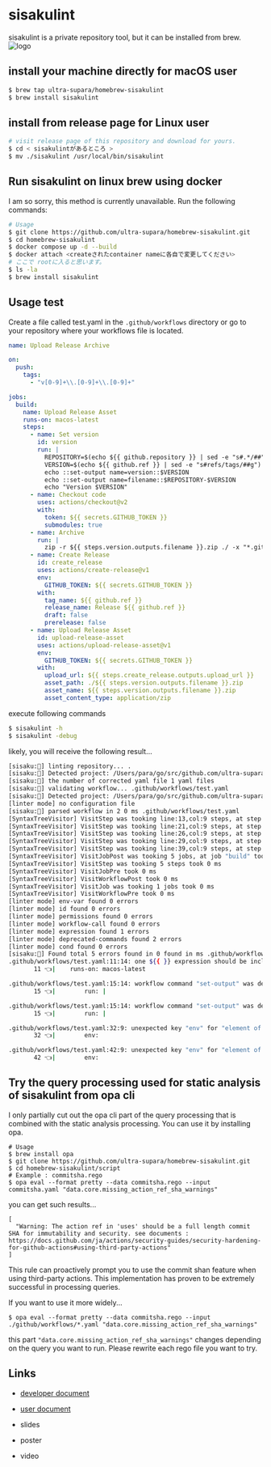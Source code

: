 # sisakulint
sisakulint is a private repository tool, but it can be installed from brew.
![logo](https://github.com/ultra-supara/homebrew-sisakulint/assets/67861004/e9801cbb-fbe1-4822-a5cd-d1daac33e90f)


## install your machine directly for macOS user

```bash
$ brew tap ultra-supara/homebrew-sisakulint
$ brew install sisakulint
```

## install from release page for Linux user

```bash
# visit release page of this repository and download for yours.
$ cd < sisakulintがあるところ >
$ mv ./sisakulint /usr/local/bin/sisakulint
```

## Run sisakulint on linux brew using docker
I am so sorry, this method is currently unavailable.
Run the following commands:

```bash
# Usage
$ git clone https://github.com/ultra-supara/homebrew-sisakulint.git
$ cd homebrew-sisakulint
$ docker compose up -d --build
$ docker attach <createされたcontainer nameに各自で変更してください>
# ここで rootに入ると思います。
$ ls -la
$ brew install sisakulint
```

## Usage test
Create a file called test.yaml in the `.github/workflows` directory or go to your repository where your workflows file is located.
```yaml
name: Upload Release Archive

on:
  push:
    tags:
      - "v[0-9]+\\.[0-9]+\\.[0-9]+"

jobs:
  build:
    name: Upload Release Asset
    runs-on: macos-latest
    steps:
      - name: Set version
        id: version
        run: |
          REPOSITORY=$(echo ${{ github.repository }} | sed -e "s#.*/##")
          VERSION=$(echo ${{ github.ref }} | sed -e "s#refs/tags/##g")
          echo ::set-output name=version::$VERSION
          echo ::set-output name=filename::$REPOSITORY-$VERSION
          echo "Version $VERSION"
      - name: Checkout code
        uses: actions/checkout@v2
        with:
          token: ${{ secrets.GITHUB_TOKEN }}
          submodules: true
      - name: Archive
        run: |
          zip -r ${{ steps.version.outputs.filename }}.zip ./ -x "*.git*"
      - name: Create Release
        id: create_release
        uses: actions/create-release@v1
        env:
          GITHUB_TOKEN: ${{ secrets.GITHUB_TOKEN }}
        with:
          tag_name: ${{ github.ref }}
          release_name: Release ${{ github.ref }}
          draft: false
          prerelease: false
      - name: Upload Release Asset
        id: upload-release-asset
        uses: actions/upload-release-asset@v1
        env:
          GITHUB_TOKEN: ${{ secrets.GITHUB_TOKEN }}
        with:
          upload_url: ${{ steps.create_release.outputs.upload_url }}
          asset_path: ./${{ steps.version.outputs.filename }}.zip
          asset_name: ${{ steps.version.outputs.filename }}.zip
          asset_content_type: application/zip
```
execute following commands
```bash
$ sisakulint -h
$ sisakulint -debug
```
likely, you will receive the following result...
```bash
[sisaku:🤔] linting repository... .
[sisaku:🤔] Detected project: /Users/para/go/src/github.com/ultra-supara/go_rego
[sisaku:🤔] the number of corrected yaml file 1 yaml files
[sisaku:🤔] validating workflow... .github/workflows/test.yaml
[sisaku:🤔] Detected project: /Users/para/go/src/github.com/ultra-supara/go_rego
[linter mode] no configuration file
[sisaku:🤔] parsed workflow in 2 0 ms .github/workflows/test.yaml
[SyntaxTreeVisitor] VisitStep was tooking line:13,col:9 steps, at step "2024-01-01 02:41:55.137615 +0900 JST m=+0.004782396" took 0 ms
[SyntaxTreeVisitor] VisitStep was tooking line:21,col:9 steps, at step "2024-01-01 02:41:55.137858 +0900 JST m=+0.005025666" took 0 ms
[SyntaxTreeVisitor] VisitStep was tooking line:26,col:9 steps, at step "2024-01-01 02:41:55.137874 +0900 JST m=+0.005041658" took 0 ms
[SyntaxTreeVisitor] VisitStep was tooking line:29,col:9 steps, at step "2024-01-01 02:41:55.137882 +0900 JST m=+0.005050131" took 0 ms
[SyntaxTreeVisitor] VisitStep was tooking line:39,col:9 steps, at step "2024-01-01 02:41:55.137901 +0900 JST m=+0.005069150" took 0 ms
[SyntaxTreeVisitor] VisitJobPost was tooking 5 jobs, at job "build" took 0 ms
[SyntaxTreeVisitor] VisitStep was tooking 5 steps took 0 ms
[SyntaxTreeVisitor] VisitJobPre took 0 ms
[SyntaxTreeVisitor] VisitWorkflowPost took 0 ms
[SyntaxTreeVisitor] VisitJob was tooking 1 jobs took 0 ms
[SyntaxTreeVisitor] VisitWorkflowPre took 0 ms
[linter mode] env-var found 0 errors
[linter mode] id found 0 errors
[linter mode] permissions found 0 errors
[linter mode] workflow-call found 0 errors
[linter mode] expression found 1 errors
[linter mode] deprecated-commands found 2 errors
[linter mode] cond found 0 errors
[sisaku:🤔] Found total 5 errors found in 0 found in ms .github/workflows/test.yaml
.github/workflows/test.yaml:11:14: one ${{ }} expression should be included in "runner label at \"runs-on\" section" value but got 0 expressions [expression]
       11 👈|    runs-on: macos-latest

.github/workflows/test.yaml:15:14: workflow command "set-output" was deprecated. You should use `echo "{name}={value}" >> $GITHUB_OUTPUT` reference: https://docs.github.com/en/actions/using-workflows/workflow-commands-for-github-actions [deprecated-commands]
       15 👈|        run: |

.github/workflows/test.yaml:15:14: workflow command "set-output" was deprecated. You should use `echo "{name}={value}" >> $GITHUB_OUTPUT` reference: https://docs.github.com/en/actions/using-workflows/workflow-commands-for-github-actions [deprecated-commands]
       15 👈|        run: |

.github/workflows/test.yaml:32:9: unexpected key "env" for "element of steps sequence" section. expected one of  [syntax]
       32 👈|        env:

.github/workflows/test.yaml:42:9: unexpected key "env" for "element of steps sequence" section. expected one of  [syntax]
       42 👈|        env:
```

## Try the query processing used for static analysis of sisakulint from opa cli
I only partially cut out the opa cli part of the query processing that is combined with the static analysis processing. You can use it by installing opa.
```
# Usage
$ brew install opa
$ git clone https://github.com/ultra-supara/homebrew-sisakulint.git
$ cd homebrew-sisakulint/script
# Example : commitsha.rego
$ opa eval --format pretty --data commitsha.rego --input commitsha.yaml "data.core.missing_action_ref_sha_warnings"
```
you can get such results...
```
[
  "Warning: The action ref in 'uses' should be a full length commit SHA for immutability and security. see documents : https://docs.github.com/ja/actions/security-guides/security-hardening-for-github-actions#using-third-party-actions"
]
```
This rule can proactively prompt you to use the commit shan feature when using third-party actions. This implementation has proven to be extremely successful in processing queries.

If you want to use it more widely...
```
$ opa eval --format pretty --data commitsha.rego --input ./github/workflows/*.yaml "data.core.missing_action_ref_sha_warnings"
```
this part `"data.core.missing_action_ref_sha_warnings"` changes depending on the query you want to run. Please rewrite each rego file you want to try.

## Links

- [developer document](https://www.notion.so/ultra-supara/sisakulint-user-document-d3f28d427cf9456dbe3c0f063a7d3baf?pvs=4)
- [user document](https://www.notion.so/ultra-supara/sisakulint-c18505b443254ee5a3e5e3751b810a33?pvs=4)

- slides
- poster
- video
